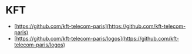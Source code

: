 # KFT

- [https://github.com/kft-telecom-paris](https://github.com/kft-telecom-paris)
- [https://github.com/kft-telecom-paris/logos](https://github.com/kft-telecom-paris/logos)
